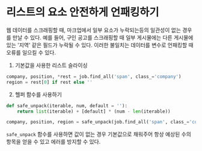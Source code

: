 # 리스트의 요소 안전하게 언패킹하기

웹 데이터를 스크래핑할 때, 마크업에서 일부 요소가 누락되는등의 일관성이 없는 경우를 만날 수 있다.
예를 들어, 구인 공고를 스크래핑할 때 일부 게시물에는 다른 게시물에 있는 '지역' 같은 필드가 누락될 수 있다. 이러한 불일치는 데이터를 변수로 언패킹할 때 오류를 일으킬 수 있다.

1. 기본값을 사용한 리스트 슬라이싱

```python
company, position, *rest = job.find_all('span', class_='company')
region = rest[0] if rest else ''
```

2. 헬퍼 함수를 사용하기

```python
def safe_unpack(iterable, num, default = ''):
    return list(iterable) + [default] * (num - len(iterable))

company, position, region = safe_unpack(job.find_all('span', class_='company'), 3)
```

`safe_unpack` 함수를 사용하면 값이 없는 경우 기본값으로 채워주어 항상 예상된 수의 항목을 얻을 수 있고 에러를 방지할 수 있다.
